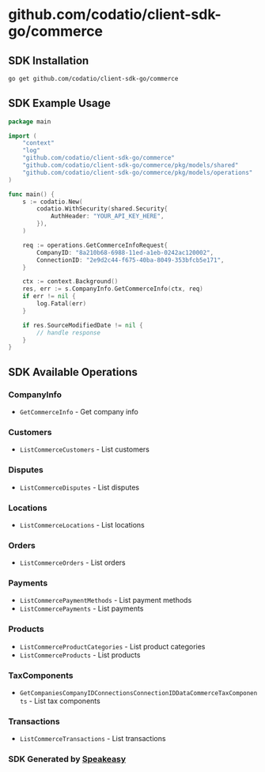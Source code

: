# github.com/codatio/client-sdk-go/commerce

<!-- Start SDK Installation -->
## SDK Installation

```bash
go get github.com/codatio/client-sdk-go/commerce
```
<!-- End SDK Installation -->

## SDK Example Usage
<!-- Start SDK Example Usage -->
```go
package main

import (
    "context"
    "log"
    "github.com/codatio/client-sdk-go/commerce"
    "github.com/codatio/client-sdk-go/commerce/pkg/models/shared"
    "github.com/codatio/client-sdk-go/commerce/pkg/models/operations"
)

func main() {
    s := codatio.New(
        codatio.WithSecurity(shared.Security{
            AuthHeader: "YOUR_API_KEY_HERE",
        }),
    )

    req := operations.GetCommerceInfoRequest{
        CompanyID: "8a210b68-6988-11ed-a1eb-0242ac120002",
        ConnectionID: "2e9d2c44-f675-40ba-8049-353bfcb5e171",
    }

    ctx := context.Background()
    res, err := s.CompanyInfo.GetCommerceInfo(ctx, req)
    if err != nil {
        log.Fatal(err)
    }

    if res.SourceModifiedDate != nil {
        // handle response
    }
}
```
<!-- End SDK Example Usage -->

<!-- Start SDK Available Operations -->
## SDK Available Operations


### CompanyInfo

* `GetCommerceInfo` - Get company info

### Customers

* `ListCommerceCustomers` - List customers

### Disputes

* `ListCommerceDisputes` - List disputes

### Locations

* `ListCommerceLocations` - List locations

### Orders

* `ListCommerceOrders` - List orders

### Payments

* `ListCommercePaymentMethods` - List payment methods
* `ListCommercePayments` - List payments

### Products

* `ListCommerceProductCategories` - List product categories
* `ListCommerceProducts` - List products

### TaxComponents

* `GetCompaniesCompanyIDConnectionsConnectionIDDataCommerceTaxComponents` - List tax components

### Transactions

* `ListCommerceTransactions` - List transactions
<!-- End SDK Available Operations -->

### SDK Generated by [Speakeasy](https://docs.speakeasyapi.dev/docs/using-speakeasy/client-sdks)
